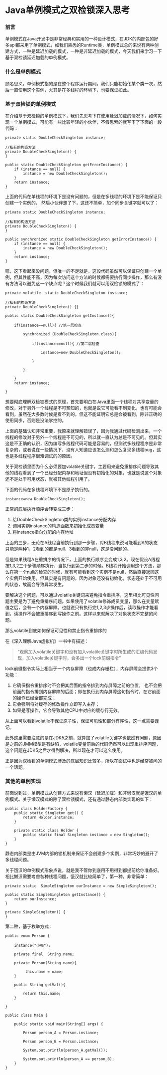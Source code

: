 # Java单例模式之双检锁深入思考

### 前言

单例模式在Java开发中是非常经典和实用的一种设计模式，在JDK的内部包的好多api都采用了单例模式，如我们熟悉的Runtime类，单例模式总的来说有两种创建方式，一种是延迟加载的模式，一种是非延迟加载的模式，今天我们来学习一下基于双检锁延迟加载的单例模式。

### 什么是单例模式

顾名思义，单例模式指的是在整个程序运行期间，我们只能初始化某个类一次，然后一直使用这个实例，尤其是在多线程的环境下，也要保证如此。

### 基于双检锁的单例模式

在介绍基于双检锁的单例模式下，我们先思考下在使用延迟加载的情况下，如何实现一个单例模式，可能有一些比较年轻的小伙伴，不假思索的就写下了下面的一段代码：

```
private static DoubleCheckSingleton instance;

//私有的构造方法
private DoubleCheckSingleton() {
}

public static DoubleCheckSingleton getErrorInstance() {
    if (instance == null) {
        instance = new DoubleCheckSingleton();
    }
    return instance;
}
```

上面的代码在单线程的环境下是没有问题的，但是在多线程的环境下是不能保证只创建一个实例的， 然后小伙伴想了下，这还不简单，加个同步关键字就可以了：

```
private static DoubleCheckSingleton instance;

//私有的构造方法
private DoubleCheckSingleton() {
}

public synchronized static DoubleCheckSingleton getErrorInstance() {
    if (instance == null) {
        instance = new DoubleCheckSingleton();
    }
    return instance;
}
```

嗯，这下看起来没问题，但唯一的不足就是，这段代码虽然可以保证只创建一个单例，但其性能不高，因为每次访问这个方法的时候都需要执行同步操作，那么有没有方法可以避免这一个缺点呢？这个时候我们就可以用双检锁的模式了：

```
private volatile  static DoubleCheckSingleton instance;

//私有的构造方法
private DoubleCheckSingleton() {}

public static DoubleCheckSingleton getInstance(){

    if(instance==null){ //第一层检查

        synchronized (DoubleCheckSingleton.class){

            if(instance==null){ //第二层检查

                instance=new DoubleCheckSingleton();

            }

        }

    }
    return instance;

}
```

想要彻底理解双检锁模式的原理，首先要明白在Java里面一个线程对共享变量的修改，对于另外一个线程是不可预知的，也就是说它可能看不到变化，也有可能会看到，虽然在大多数时候是看不到的，但这不能证明它总是会被看到，除非正确的使用同步，否则是没法掌控的。

上面的基础认知非常重要，我原来就理解错误了，因为我通过代码检测出来，一个线程的修改对于另外一个线程是不可见的，所以就一直认为总是不可见的。但其实这是不正确的认识，因为编写多线程代码可能是容易的，但测试多线程程序是非常复杂的，或者说在一些情况下，没有人知道应该怎么测和怎么复现多线程bug，这也是多线程程序很难调试的的原因。

关于双检锁里面为什么必须要加volatile关键字，主要用来避免重排序问题导致其他的线程看到了一个已经分配内存和地址但没有初始化的对象，也就是说这个对象还不是处于可用状态，就被其他线程引用了。

下面的代码在多线程环境下不是原子执行的。

```
instance=new DoubleCheckSingleton();
```

正常的底层执行顺序会转变成三步：

1. 给DoubleCheckSingleton类的实例instance分配内存
2. 调用实例instance的构造函数来初始化成员变量
3. 将instance指向分配的内存地址

上面的三步，无论在A线程当前执行到那一步骤，对B线程来说可能看到A的状态只能是两种1，2看到的都是null，3看到的非null，这是没问题的。

但是如果线程A在重排序的情况下，上面的执行顺序会变成1,3,2。现在假设A线程按1,3,2三个步骤顺序执行，当执行到第二步的时候。B线程开始调用这个方法，那么在第一个null的检查的时候，就有可能看到这个实例不是null，然后直接返回这个实例开始使用，但其实是有问题的，因为对象还没有初始化，状态还处于不可用的状态，故而会导致异常发生。

要解决这个问题，可以通过volatile关键词来避免指令重排序，这里相比可见性问题主要是为了避免重排序问题。如果使用了volatile修饰成员变量，那么在变量赋值之后，会有一个内存屏障。也就说只有执行完1,2,3步操作后，读取操作才能看到，读操作不会被重排序到写操作之前。这样以来就解决了对象状态不完整的问题。

那么volatile到底如何保证可见性和禁止指令重排序的

在《深入理解Java虚拟机》一书中有描述：

> “观察加入volatile关键字和没有加入volatile关键字时所生成的汇编代码发现，加入volatile关键字时，会多出一个lock前缀指令”

lock前缀指令实际上相当于一个内存屏障（也成内存栅栏），内存屏障会提供3个功能：

1. 它确保指令重排序时不会把其后面的指令排到内存屏障之前的位置， 也不会把前面的指令排到内存屏障的后面；即在执行到内存屏障这句指令时，在它前面的操作已经全部完成；
2. 它会强制将对缓存的修改操作立即写入主存；
3. 如果是写操作，它会导致其他CPU中对应的缓存行无效。

从上面可以看到volatile不保证原子性，保证可见性和部分有序性，这一点需要谨记。

此外这里需要注意的是在JDK5之前，就算加了volatile关键字也依然有问题，原因是之前的JMM模型是有缺陷，volatile变量前后的代码仍然可以出现重排序问题，这个问题在JDK5之后才得到解决，所以现在才可以这么使用。

正是因为双检锁的单例模式涉及的底层知识比较多，所以在面试中也是经常被问的一个话题。

### 其他的单例实现

前面说到过，单例模式从创建方式来说有懒汉（延迟加载）和非懒汉就是饿汉的单例模式。关于懒汉模式的除了双检锁模式，还有通过静态内部类实现的如下：

```
public class HolderFactory {
	public static Singleton get() {
		return Holder.instance;
	}

	private static class Holder {
		public static final Singleton instance = new Singleton();
	}
}
```

静态内部类是由JVM内部的锁机制来保证不会创建多个实例，非常巧妙的避开了多线程问题。 

关于饿汉的单例模式形象点说，就是我不管你到底用不用得到都提前给你准备好。相比懒汉需要考虑各种线程问题，饿汉就比较简单了，第一种，非常简单：

```
private static  SimpleSingleton ourInstance = new SimpleSingleton();

public static SimpleSingleton getInstance() {
    return ourInstance;
}

private SimpleSingleton() {
}
```

第二种，基于枚举方式：

```
public enum Person {
 
	instance("小强");
	
	private final  String name;
	
	private Person(String name){
		
		 this.name = name;
	}
	
	public String getVal(){
		
		return this.name;
	}
 
}

public class Main {

	public static void main(String[] args) {
		 
		Person person_A = Person.instance;
		
		Person person_B = Person.instance;
 
		System.out.println(person_A.getVal());
		
		System.out.println(person_A == person_B);
	}
}
```

